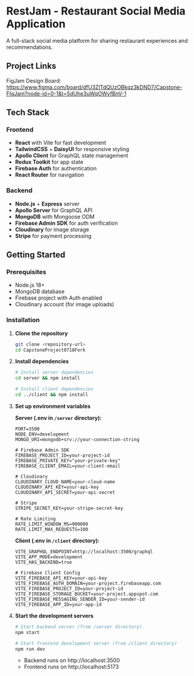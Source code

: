 # RestJam - Restaurant Social Media Application

A full-stack social media platform for sharing restaurant experiences and recommendations.

## Project Links

FigJam Design Board: https://www.figma.com/board/dfU3ZlTdQUzOBkqz3kDND7/Capstone-FIgJam?node-id=0-1&t=5dUhe3uWqOWyfBnV-1

## Tech Stack

### Frontend

- **React** with Vite for fast development
- **TailwindCSS** + **DaisyUI** for responsive styling
- **Apollo Client** for GraphQL state management
- **Redux Toolkit** for app state
- **Firebase Auth** for authentication
- **React Router** for navigation

### Backend

- **Node.js** + **Express** server
- **Apollo Server** for GraphQL API
- **MongoDB** with Mongoose ODM
- **Firebase Admin SDK** for auth verification
- **Cloudinary** for image storage
- **Stripe** for payment processing

## Getting Started

### Prerequisites

- Node.js 18+
- MongoDB database
- Firebase project with Auth enabled
- Cloudinary account (for image uploads)

### Installation

1. **Clone the repository**

   ```bash
   git clone <repository-url>
   cd CapstoneProject0718Fork
   ```

2. **Install dependencies**

   ```bash
   # Install server dependencies
   cd server && npm install

   # Install client dependencies
   cd ../client && npm install
   ```

3. **Set up environment variables**

   **Server (.env in `/server` directory):**

   ```env
   PORT=3500
   NODE_ENV=development
   MONGO_URI=mongodb+srv://your-connection-string

   # Firebase Admin SDK
   FIREBASE_PROJECT_ID=your-project-id
   FIREBASE_PRIVATE_KEY="your-private-key"
   FIREBASE_CLIENT_EMAIL=your-client-email

   # Cloudinary
   CLOUDINARY_CLOUD_NAME=your-cloud-name
   CLOUDINARY_API_KEY=your-api-key
   CLOUDINARY_API_SECRET=your-api-secret

   # Stripe
   STRIPE_SECRET_KEY=your-stripe-secret-key

   # Rate Limiting
   RATE_LIMIT_WINDOW_MS=900000
   RATE_LIMIT_MAX_REQUESTS=100
   ```

   **Client (.env in `/client` directory):**

   ```env
   VITE_GRAPHQL_ENDPOINT=http://localhost:3500/graphql
   VITE_APP_MODE=development
   VITE_HAS_BACKEND=true

   # Firebase Client Config
   VITE_FIREBASE_API_KEY=your-api-key
   VITE_FIREBASE_AUTH_DOMAIN=your-project.firebaseapp.com
   VITE_FIREBASE_PROJECT_ID=your-project-id
   VITE_FIREBASE_STORAGE_BUCKET=your-project.appspot.com
   VITE_FIREBASE_MESSAGING_SENDER_ID=your-sender-id
   VITE_FIREBASE_APP_ID=your-app-id
   ```

4. **Start the development servers**

   ```bash
   # Start backend server (from /server directory)
   npm start

   # Start frontend development server (from /client directory)
   npm run dev
   ```

   - Backend runs on http://localhost:3500
   - Frontend runs on http://localhost:5173
